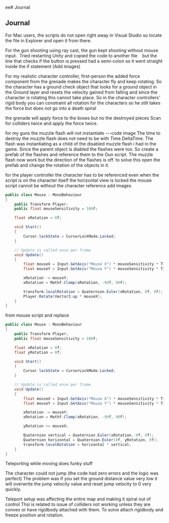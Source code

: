 ee# Journal 
## Journal
For Mac users, the scripts do not open right away in Visual Studio so locate the file in Explorer and open it from there.



For the gun shooting using ray cast, the gun kept shooting without mouse input.  Tried restarting Unity and copied the code to another file    but the line that checks if the button is pressed had a semi-colon so it went straight inside the if statement (Add images)


For my realistic character controller, first-person the added force component from the grenade makes the character fly and keep rotating. 
  So the character has a ground check object that looks for a ground object in the Ground layer and resets the velocity gained from falling and since the character is rotating this cannot take place. So in the character controllers' rigid body you can constraint all rotation for the characters so he still takes the force but does not go into a death spiral  


the grenade will apply force to the boxes but no the destroyed pieces 
    Scan for colliders twice and apply the force twice.

for my guns the muzzle flash will not instantiate
---code image
The time to destroy the muzzle flash does not need to be with Time.DeltaTime. The flash was instantiating as a child of the disabled muzzle flash i had in the game. Since the parent object is diabled the flashes were too. So create a prefab of the flashes and reference them to the Gun script. The muzzle flash now work but the direction of the flashes is off. to solve this open the prefab and change the rotation of the objects in it.

for the player controller the character has to be referenced even when the script is on the character itself the horizontal view is locked  the mouse script cannot be without the character reference   add images 
```.cs
public class Mouse : MonoBehaviour
{
    public Transform Player;
    public float mouseSensitivity = 100f;

    float xRotation = 0f;

    void Start()
    {
        Cursor.lockState = CursorLockMode.Locked;
    }

    // Update is called once per frame
    void Update()
    {
        float mouseX = Input.GetAxis("Mouse X") * mouseSensitivity * Time.deltaTime;
        float mouseY = Input.GetAxis("Mouse Y") * mouseSensitivity * Time.deltaTime;

        xRotation -= mouseY;
        xRotation = Mathf.Clamp(xRotation, -90f, 90f);

        transform.localRotation = Quaternion.Euler(xRotation, 0f, 0f);
        Player.Rotate(Vector3.up * mouseX);
    }
}
```
from mouse script and replace 
```.cs
public class Mouse : MonoBehaviour
{
    public Transform Player;
    public float mouseSensitivity = 100f;

    float xRotation = 0f;
    float yRotation = 0f;

    void Start()
    {
        Cursor.lockState = CursorLockMode.Locked;
    }

    // Update is called once per frame
    void Update()
    {
        float mouseX = Input.GetAxis("Mouse X") * mouseSensitivity * Time.deltaTime;
        float mouseY = Input.GetAxis("Mouse Y") * mouseSensitivity * Time.deltaTime;

        xRotation -= mouseY;
        xRotation = Mathf.Clamp(xRotation, -90f, 90f);

        yRotation += mouseX;

        Quaternion vertical = Quaternion.Euler(xRotation, 0f, 0f);
        Quaternion horizontal = Quaternion.Euler(0f, yRotation, 0f);
        transform.localRotation = horizontal * vertical;
    }
}
```

Teleporting while moving does funky stuff

The character could not jump (the code had zero errors and the logic was perfect)
  The problem was if you set the ground distance value very low it will overwrite the jump velocity value and reset jump velocity to 0 very quickly.

Teleport setup was affecting the entire map and making it spiral out of control
  Thsi is related to issue of colliders not working unless they are convex or have rigidbody attached with them. To solve attach rigidbody and freeze position and rotation.

  

